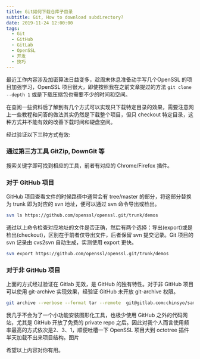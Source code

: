 ```yaml
---
title: Git如何下载仓库子目录
subtitle: Git, How to download subdirectory?
date: 2019-11-24 12:00:00
tags:
  - Git
  - GitHub
  - GitLab
  - OpenSSL
  - 开发
  - 技巧
---
```


最近工作内容涉及加密算法日益变多，趁周末休息准备动手写几个OpenSSL 的项目加强学习，OpenSSL 项目很大，即使按照我在之前文章提过的方法 `git clone --depth 1` 或是下载压缩包也需要不少的时间和空间。

在查阅一些资料后了解到有几个方式可以实现只下载特定目录的效果，需要注意网上一些教程和问答的做法其实仍然是下载整个项目，但只 checkout 特定目录，这种方式并不能有效的改善下载时间和硬盘空间。

经过验证以下三种方式有效:

### 通过第三方工具 GitZip, DownGit 等

搜索关键字即可找到相应的工具，前者有对应的 Chrome/Firefox 插件。

### 对于 GitHub 项目

GitHub 项目查看文件的时候路径中通常会有 tree/master 的部分，将这部分替换为 trunk 即为对应的 svn 地址，便可以通过 svn 命令导出或检出。

```bash
svn ls https://github.com/openssl/openssl.git/trunk/demos
```

通过以上命令检查对应地址的文件是否正确，然后有两个选择：导出(export)或是检出(checkout)，区别在于前者仅导出文件，后者保留 svn 提交记录。Git 项目的 svn 记录由 cvs2svn 自动生成，实测使用 export 更快。

```bash
svn export https://github.com/openssl/openssl.git/trunk/demos
```

### 对于非 GitHub 项目

上面的方式经过验证在 Gitlab 无效，是 GitHub 的独有特性。对于非 GitHub 项目可以使用 git-archive 实现效果，经验证 GitHub 未开放 git-archive 权限。

```bash
git archive --verbose --format tar --remote  git@gitlab.com:chinsyo/sample.git HEAD subdir > subdir.tar
```

我几乎不会为了一个小功能安装图形化工具，也极少使用 GitHub 之外的代码网站，尤其是 GitHub 开放了免费的 private repo 之后。因此对我个人而言使用频率最高的方式依次是2、3、1，顺便吐槽一下 OpenSSL 项目大到 octotree 插件半天加载不出来项目结构。图片

希望以上内容对你有用。